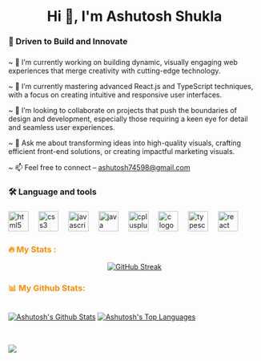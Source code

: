 
###

<h1 align="center">Hi 👋, I'm Ashutosh Shukla</h1>

###

<h3 align="left">🚀 Driven to Build and Innovate</h3>

###

~ 🔭 I’m currently working on building dynamic, visually engaging web experiences that merge creativity with cutting-edge technology.

~ 🌱 I’m currently mastering advanced React.js and TypeScript techniques, with a focus on creating intuitive and responsive user interfaces.

~ 👯 I’m looking to collaborate on projects that push the boundaries of design and development, especially those requiring a keen eye for detail and seamless user experiences.

~ 💬 Ask me about transforming ideas into high-quality visuals, crafting efficient front-end solutions, or creating impactful marketing visuals.

~ 📫 Feel free to connect – ashutosh74598@gmail.com

###

<h3 align="left">🛠 Language and tools</h3>

###

<div align="left">
  <img src="https://cdn.jsdelivr.net/gh/devicons/devicon/icons/html5/html5-original.svg" height="40" alt="html5 logo"  />
  <img width="12" />
  <img src="https://cdn.jsdelivr.net/gh/devicons/devicon/icons/css3/css3-original.svg" height="40" alt="css3 logo"  />
  <img width="12" />
  <img src="https://cdn.jsdelivr.net/gh/devicons/devicon/icons/javascript/javascript-original.svg" height="40" alt="javascript logo"  />
  <img width="12" />
  <img src="https://cdn.jsdelivr.net/gh/devicons/devicon/icons/java/java-original.svg" height="40" alt="java logo"  />
  <img width="12" />
  <img src="https://cdn.jsdelivr.net/gh/devicons/devicon/icons/cplusplus/cplusplus-original.svg" height="40" alt="cplusplus logo"  />
  <img width="12" />
  <img src="https://cdn.jsdelivr.net/gh/devicons/devicon/icons/c/c-original.svg" height="40" alt="c logo"  />
  <img width="12" />
  <img src="https://cdn.jsdelivr.net/gh/devicons/devicon/icons/typescript/typescript-original.svg" height="40" alt="typescript logo"  />
  <img width="12" />
  <img src="https://cdn.jsdelivr.net/gh/devicons/devicon/icons/react/react-original.svg" height="40" alt="react logo"  />
</div>

<h3 align="left" style="color: #FB8C00;">🔥 My Stats :</h3>

<div align="center"> 
  <a href="https://git.io/streak-stats"><img src="https://streak-stats.demolab.com?user=Ashutosh%20Shukla&theme=dark" alt="GitHub Streak" /></a>
</div>

<h3 align="left" style="color: #FB8C00;">📊 My Github Stats:</h3>

<br/>
<a href="https://github.com/ashu2405/github-readme-stats"><img alt="Ashutosh's Github Stats" src="https://github-readme-stats.vercel.app/api?username=ashu2405&show_icons=true&count_private=true&theme=dark&icon_color=FB8C00&title_color=FB8C00&hide_border=true&bg_color=0D1117" /></a>
<a href="https://github.com/ashu2405/github-readme-stats"><img alt="Ashutosh's Top Languages" src="https://github-readme-stats.vercel.app/api/top-langs/?username=ashu2405&langs_count=8&count_private=true&layout=compact&theme=dark&icon_color=FB8C00&title_color=FB8C00&hide_border=true&bg_color=0D1117" /></a>
<br/>
<br/>

## ![](https://komarev.com/ghpvc/?username=ashu2405)
